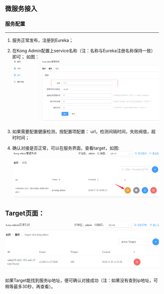 
##  微服务接入

### 服务配置
-------------------------
1. 服务正常发布，注册到Eureka；
2. 在Kong Admin配置上service名称（注：名称与Eureka注册名称保持一致）即可；
如图：
![12](12_images\12.png)


3.  如果需要配置健康检测，按配置项配置： url，检测间隔时间，失败阀值，超时时间；
4. 确认对接是否正常，可以在服务界面，查看target，如图:
![121](12_images\121.png)    

**Target页面**：
-------------------------
![122](12_images\122.png)

如果Target能找到服务ip地址，便可确认对接成功（注：如果没有查到ip地址，可稍等最多30秒，再查看）。     



